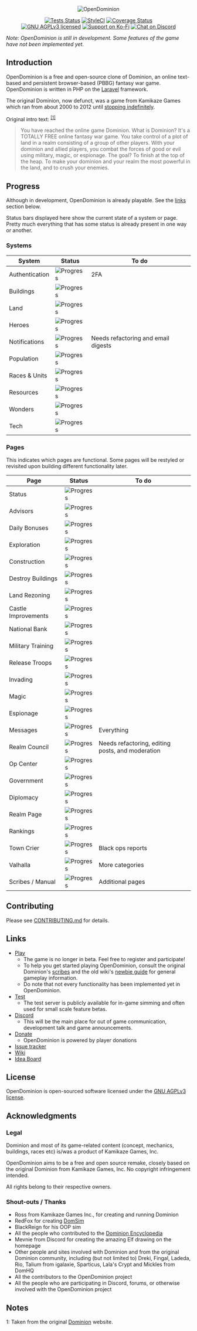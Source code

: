 <p align="center">
  <img src="https://raw.githubusercontent.com/OpenDominion/OpenDominion/resources/logos/opendominion.png" alt="OpenDominion">
</p>

<p align="center">
  <a href="https://github.com/OpenDominion/OpenDominion/actions"><img src="https://github.com/OpenDominion/OpenDominion/workflows/Tests/badge.svg" alt="Tests Status"></a>
  <a href="https://styleci.io/repos/29497480"><img src="https://styleci.io/repos/29497480/shield?branch=develop&style=flat" alt="StyleCI"></a>
  <a href="https://coveralls.io/github/OpenDominion/OpenDominion?branch=develop"><img src="https://coveralls.io/repos/github/OpenDominion/OpenDominion/badge.svg?branch=develop" alt="Coverage Status"></a>
  <br>
  <a href="https://github.com/OpenDominion/OpenDominion/blob/develop/LICENSE"><img src="https://img.shields.io/github/license/opendominion/opendominion.svg?maxAge=2592000" alt="GNU AGPLv3 licensed"></a>
  <a href="https://ko-fi.com/opendominion"><img src="https://img.shields.io/badge/donate-kofi-ff69b4.svg" alt="Support on Ko-Fi"></a>
  <a href="https://discord.gg/mFk2wZT"><img src="https://img.shields.io/discord/325315157335212032.svg?label=chat%20&#40;discord&#41;" alt="Chat on Discord"></a>
</p>

*Note: OpenDominion is still in development. Some features of the game have not been implemented yet.*


## Introduction

OpenDominion is a free and open-source clone of Dominion, an online text-based and persistent browser-based (PBBG) fantasy war game. OpenDominion is written in PHP on the [Laravel](https://laravel.com) framework.

The original Dominion, now defunct, was a game from Kamikaze Games which ran from about 2000 to 2012 until [stopping indefinitely](http://dominion.opendominion.net/GameOver.htm).

Original intro text: <sup>[\[1\]](#notes-1)</sup>

> You have reached the online game Dominion. What is Dominion? It's a TOTALLY FREE online fantasy war game. You take control of a plot of land in a realm consisting of a group of other players. With your dominion and allied players, you combat the forces of good or evil using military, magic, or espionage. The goal? To finish at the top of the heap. To make your dominion and your realm the most powerful in the land, and to crush your enemies.


## Progress

Although in development, OpenDominion is already playable. See the [links](#links) section below. 

Status bars displayed here show the current state of a system or page. Pretty much everything that has some status is already present in one way or another.

### Systems

| System         | Status                                     | To do
| -------------- | ------------------------------------------ | -----
| Authentication | ![Progress](https://progress-bar.dev/95/)  | 2FA
| Buildings      | ![Progress](https://progress-bar.dev/100/) |
| Land           | ![Progress](https://progress-bar.dev/100/) |
| Heroes         | ![Progress](https://progress-bar.dev/100/) | 
| Notifications  | ![Progress](https://progress-bar.dev/50/)  | Needs refactoring and email digests
| Population     | ![Progress](https://progress-bar.dev/100/) |
| Races & Units  | ![Progress](https://progress-bar.dev/100/) |
| Resources      | ![Progress](https://progress-bar.dev/100/) |
| Wonders        | ![Progress](https://progress-bar.dev/100/) |
| Tech           | ![Progress](https://progress-bar.dev/100/) |

### Pages

This indicates which pages are functional. Some pages will be restyled or revisited upon building different functionality later.

| Page                | Status                                    | To do
| ------------------- | ----------------------------------------- | -----
| Status              | ![Progress](https://progress-bar.dev/100/) |
| Advisors            | ![Progress](https://progress-bar.dev/100/) |
| Daily Bonuses       | ![Progress](https://progress-bar.dev/100/) |
| Exploration         | ![Progress](https://progress-bar.dev/100/) |
| Construction        | ![Progress](https://progress-bar.dev/100/) |
| Destroy Buildings   | ![Progress](https://progress-bar.dev/100/) |
| Land Rezoning       | ![Progress](https://progress-bar.dev/100/) |
| Castle Improvements | ![Progress](https://progress-bar.dev/100/) |
| National Bank       | ![Progress](https://progress-bar.dev/100/) |
| Military Training   | ![Progress](https://progress-bar.dev/100/) |
| Release Troops      | ![Progress](https://progress-bar.dev/100/) |
| Invading            | ![Progress](https://progress-bar.dev/100/) |
| Magic               | ![Progress](https://progress-bar.dev/100/) |
| Espionage           | ![Progress](https://progress-bar.dev/100/) |
| Messages            | ![Progress](https://progress-bar.dev/0/)   | Everything
| Realm Council       | ![Progress](https://progress-bar.dev/50/)  | Needs refactoring, editing posts, and moderation
| Op Center           | ![Progress](https://progress-bar.dev/100/) |
| Government          | ![Progress](https://progress-bar.dev/100/) |
| Diplomacy           | ![Progress](https://progress-bar.dev/100/) |
| Realm Page          | ![Progress](https://progress-bar.dev/100/) |
| Rankings            | ![Progress](https://progress-bar.dev/100/) |
| Town Crier          | ![Progress](https://progress-bar.dev/95/)  | Black ops reports
| Valhalla            | ![Progress](https://progress-bar.dev/80/)  | More categories
| Scribes / Manual    | ![Progress](https://progress-bar.dev/60/)  | Additional pages


## Contributing

Please see [CONTRIBUTING.md](.github/CONTRIBUTING.md) for details.


## Links

- [Play](https://www.opendominion.net)
  - The game is no longer in beta. Feel free to register and participate!
  - To help you get started playing OpenDominion, consult the original Dominion's [scribes](http://dominion.opendominion.net/scribes.html) and the old wiki's [newbie guide](http://web.archive.org/web/20131226013425/http://dominion.lykanthropos.com:80/wiki/index.php/The_Complete_Newbie_Guide) for general gameplay information.
  - Do note that not every functionality has been implemented yet in OpenDominion.
- [Test](https://test.opendominion.net)
  - The test server is publicly available for in-game simming and often used for small scale feature betas.
- [Discord](https://discord.gg/mFk2wZT)
  - This will be the main place for out of game communication, development talk and game announcements.
- [Donate](https://ko-fi.com/opendominion)
  - OpenDominion is powered by player donations
- [Issue tracker](https://github.com/OpenDominion/OpenDominion/issues)
- [Wiki](https://wiki.opendominion.net)
- [Idea Board](https://trello.com/b/izLWLplj/opendominion-gpc)


## License

OpenDominion is open-sourced software licensed under the [GNU AGPLv3 license](LICENSE).


## Acknowledgments

### Legal

Dominion and most of its game-related content (concept, mechanics, buildings, races etc) is/was a product of Kamikaze Games, Inc.

OpenDominion aims to be a free and open source remake, closely based on the original Dominion from Kamikaze Games, Inc. No copyright infringement intended.

All rights belong to their respective owners.

### Shout-outs / Thanks

- Ross from Kamikaze Games Inc., for creating and running Dominion
- RedFox for creating [DomSim](http://web.archive.org/web/20150918011332/http://dominion.lykanthropos.com:80/DomSim)
- BlackReign for his OOP sim
- All the people who contributed to the [Dominion Encyclopedia](http://web.archive.org/web/20141017235815/http://dominion.lykanthropos.com/wiki/index.php/Main_Page)
- Mevnie from Discord for creating the amazing Elf drawing on the homepage
- Other people and sites involved with Dominion and from the original Dominion community, including (but not limited to) Dreki, Fingal, Ladeda, Rio, Talium from igalaxie, Sparticus, Lala's Crypt and Mickles from DomHQ
- All the contributors to the OpenDominion project
- All the people who are participating in Discord, forums, or otherwise involved with the OpenDominion project


## Notes

<a name="notes-1">1</a>: Taken from the original [Dominion](http://dominion.opendominion.net/) website.
